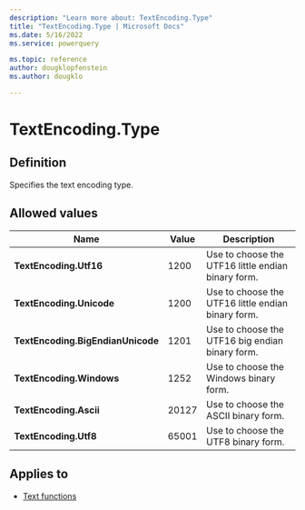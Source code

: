 ```yaml
---
description: "Learn more about: TextEncoding.Type"
title: "TextEncoding.Type | Microsoft Docs"
ms.date: 5/16/2022
ms.service: powerquery

ms.topic: reference
author: dougklopfenstein
ms.author: dougklo

---
```

# TextEncoding.Type

## Definition

Specifies the text encoding type.

## Allowed values

|Name|Value|Description|
| ------- | --- | ----------- |
|**TextEncoding.Utf16**|1200| Use to choose the UTF16 little endian binary form.|
|**TextEncoding.Unicode**|1200| Use to choose the UTF16 little endian binary form.|
|**TextEncoding.BigEndianUnicode**|1201| Use to choose the UTF16 big endian binary form.|
|**TextEncoding.Windows**|1252| Use to choose the Windows binary form.|
|**TextEncoding.Ascii**|20127| Use to choose the ASCII binary form.|
|**TextEncoding.Utf8**|65001| Use to choose the UTF8 binary form.|

## Applies to

* [Text functions](text-functions.md)
